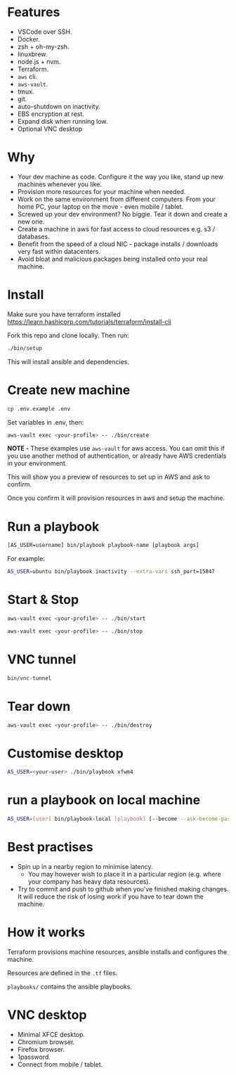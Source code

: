 # Features

* VSCode over SSH.
* Docker.
* zsh + oh-my-zsh.
* linuxbrew.
* node.js + nvm.
* Terraform.
* `aws` cli.
* `aws-vault`.
* tmux.
* git.
* auto-shutdown on inactivity.
* EBS encryption at rest.
* Expand disk when running low.
* Optional VNC desktop

# Why
* Your dev machine as code. Configure it the way you like, stand up new machines whenever you like.
* Provision more resources for your machine when needed.
* Work on the same environment from different computers. From your home PC, your laptop on the move - even mobile / tablet.
* Screwed up your dev environment? No biggie. Tear it down and create a new one.
* Create a machine in aws for fast access to cloud resources e.g. s3 / databases.
* Benefit from the speed of a cloud NIC - package installs / downloads very fast within datacenters.
* Avoid bloat and malicious packages being installed onto your real machine.

# Install

Make sure you have terraform installed https://learn.hashicorp.com/tutorials/terraform/install-cli

Fork this repo and clone locally. Then run:

```bash
./bin/setup
```

This will install ansible and dependencies.

# Create new machine
```bash
cp .env.example .env
```

Set variables in .env, then:

```bash
aws-vault exec <your-profile> -- ./bin/create
```

**NOTE -**
These examples use `aws-vault` for aws access. You can omit this if you use another method of authentication, or already have AWS credentials in your environment.

This will show you a preview of resources to set up in AWS and ask to confirm.

Once you confirm it will provision resources in aws and setup the machine.

# Run a playbook
```bash
[AS_USER=username] bin/playbook playbook-name [playbook args]
```
For example:

```bash
AS_USER=ubuntu bin/playbook inactivity --extra-vars ssh_port=15847
```

# Start & Stop
```bash
aws-vault exec <your-profile> -- ./bin/start
```

```bash
aws-vault exec <your-profile> -- ./bin/stop
```

# VNC tunnel
```bash
bin/vnc-tunnel
```

# Tear down
```bash
aws-vault exec <your-profile> -- ./bin/destroy
```

# Customise desktop
```bash
AS_USER=<your-user> ./bin/playbook xfwm4
```

# run a playbook on local machine
```bash
AS_USER=[user] bin/playbook-local [playbook] [--become --ask-become-pass] [playbook args]
```

# Best practises
* Spin up in a nearby region to minimise latency.
  * You may however wish to place it in a particular region (e.g. where your company has heavy data resources).
* Try to commit and push to github when you've finished making changes. It will reduce the risk of losing work if you have to tear down the machine.

# How it works

Terraform provisions machine resources, ansible installs and configures the machine.

Resources are defined in the `.tf` files.

`playbooks/` contains the ansible playbooks.

# VNC desktop
* Minimal XFCE desktop.
* Chromium browser.
* Firefox browser.
* 1password.
* Connect from mobile / tablet.
